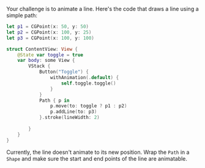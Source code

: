 Your challenge is to animate a line. Here's the code that draws a line using a simple path:

```swift
let p1 = CGPoint(x: 50, y: 50)
let p2 = CGPoint(x: 100, y: 25)
let p3 = CGPoint(x: 100, y: 100)

struct ContentView: View {
    @State var toggle = true
    var body: some View {
        VStack {
            Button("Toggle") {
                withAnimation(.default) {
                    self.toggle.toggle()
                }
            }
            Path { p in
                p.move(to: toggle ? p1 : p2)
                p.addLine(to: p3)
            }.stroke(lineWidth: 2)
          
        }
    }
}
```

Currently, the line doesn't animate to its new position. Wrap the `Path` in a `Shape` and make sure the start and end points of the line are animatable.
